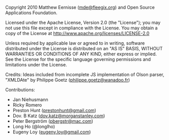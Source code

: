 Copyright 2010 Matthew Eernisse (mde@fleegix.org) and Open Source Applications Foundation.

Licensed under the Apache License, Version 2.0 (the "License"); you may not use this file except in compliance with the License. You may obtain a copy of the License at http://www.apache.org/licenses/LICENSE-2.0

Unless required by applicable law or agreed to in writing, software distributed under the License is distributed on an "AS IS" BASIS, WITHOUT WARRANTIES OR CONDITIONS OF ANY KIND, either express or implied. See the License for the specific language governing permissions and limitations under the License.

Credits: Ideas included from incomplete JS implementation of Olson parser, "XMLDAte" by Philippe Goetz (philippe.goetz@wanadoo.fr)

Contributions:

- Jan Niehusmann
- Ricky Romero
- Preston Hunt (prestonhunt@gmail.com)
- Dov. B Katz (dov.katz@morganstanley.com)
- Peter Bergström (pbergstr@mac.com)
- Long Ho (@longlho)
- Eugeny Loy (eugeny.loy@gmail.com)
